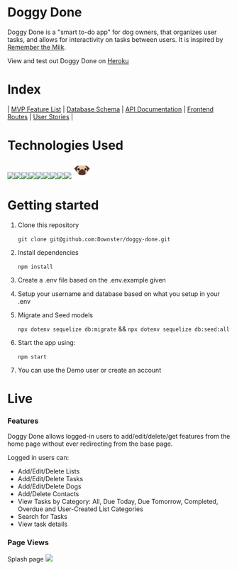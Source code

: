 # Doggy Done

Doggy Done is a "smart to-do app" for dog owners, that organizes user tasks, and allows for interactivity on tasks between users. It is inspired by [Remember the Milk](https://www.rememberthemilk.com/).

View and test out Doggy Done on [Heroku](https://doggy-done.herokuapp.com/app)

# Index

|
[MVP Feature List](##linkshere) |
[Database Schema](##linkshere) |
[API Documentation](##linkshere) |
[Frontend Routes](##linkshere) |
[User Stories](##linkshere) |

# Technologies Used

<img  src="https://cdn.jsdelivr.net/gh/devicons/devicon/icons/javascript/javascript-original.svg"  height=40/><img src="https://cdn.jsdelivr.net/gh/devicons/devicon/icons/nodejs/nodejs-plain-wordmark.svg" height=40/><img src="https://cdn.jsdelivr.net/gh/devicons/devicon/icons/express/express-original-wordmark.svg" height=50/><img  src="https://cdn.jsdelivr.net/gh/devicons/devicon/icons/postgresql/postgresql-original.svg"  height=40/><img  src="https://cdn.jsdelivr.net/gh/devicons/devicon/icons/sequelize/sequelize-original.svg"  height=40/><img  src="https://cdn.jsdelivr.net/gh/devicons/devicon/icons/css3/css3-original.svg"  height=40/><img  src="https://cdn.jsdelivr.net/gh/devicons/devicon/icons/html5/html5-original.svg"  height=40/><img  src="https://cdn.jsdelivr.net/gh/devicons/devicon/icons/git/git-original.svg"  height=40/><img  src="https://cdn.jsdelivr.net/gh/devicons/devicon/icons/vscode/vscode-original.svg"  height=40/>
<img  src="https://github.com/choi-jihoon/Gotta-Latte-Do/raw/main/images/readme/pug-icon.png" height=40/>

# Getting started

1. Clone this repository

   `git clone git@github.com:Downster/doggy-done.git`

2. Install dependencies

   `npm install`

3. Create a .env file based on the .env.example given

4. Setup your username and database based on what you setup in your .env

5. Migrate and Seed models

   `npx dotenv sequelize db:migrate` &&
   `npx dotenv sequelize db:seed:all`

6. Start the app using:

   `npm start`

7. You can use the Demo user or create an account

# Live

### Features

Doggy Done allows logged-in users to add/edit/delete/get features from the home page without ever redirecting from the base page.

Logged in users can:

- Add/Edit/Delete Lists
- Add/Edit/Delete Tasks
- Add/Edit/Delete Dogs
- Add/Delete Contacts
- View Tasks by Category: All, Due Today, Due Tomorrow, Completed, Overdue and User-Created List Categories
- Search for Tasks
- View task details

### Page Views

Splash page
<img src='https://imgur.com/j9XZqVy'/>



